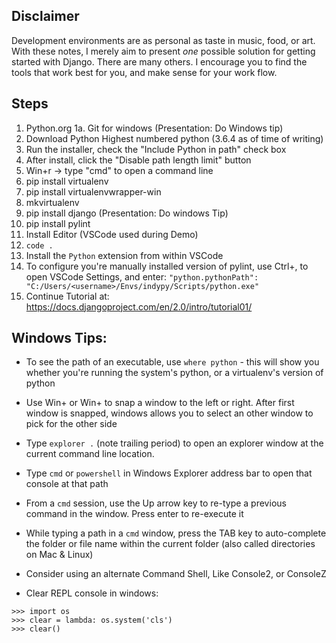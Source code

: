 Disclaimer
--
Development environments are as personal as taste in music, food, or art. With these notes,
I merely aim to present *one* possible solution for getting started with Django. There are
many others. I encourage you to find the tools that work best for you, and make sense for
your work flow.

Steps
-- 

1. Python.org 
1a. Git for windows (Presentation: Do Windows tip)
2. Download Python Highest numbered python (3.6.4 as of time of writing)
3. Run the installer, check the "Include Python in path" check box
4. After install, click the "Disable path length limit" button
5. Win+r -> type "cmd" to open a command line
6. pip install virtualenv
7. pip install virtualenvwrapper-win
8. mkvirtualenv <projectName>
9. pip install django (Presentation: Do windows Tip)
10. pip install pylint
11. Install Editor (VSCode used during Demo)
12. `code .`
13. Install the `Python` extension from within VSCode
14. To configure you're manually installed version of pylint, use Ctrl+, to open VSCode
Settings, and enter: `"python.pythonPath": "C:/Users/<username>/Envs/indypy/Scripts/python.exe"`
14. Continue Tutorial at: https://docs.djangoproject.com/en/2.0/intro/tutorial01/



Windows Tips:
--

* To see the path of an executable, use `where python` - this will show you whether you're
running the system's python, or a virtualenv's version of python

* Use Win+<Left> or Win+<Right> to snap a window to the left or right. After first window
is snapped, windows allows you to select an other window to pick for the other side

* Type `explorer .` (note trailing period) to open an explorer window at the current
command line location.

* Type `cmd` or `powershell` in Windows Explorer address bar to open that console at that
path 

* From a `cmd` session, use the Up arrow key to re-type a previous command in the
window. Press enter to re-execute it

* While typing a path in a `cmd` window, press the TAB key to auto-complete the folder
or file name within the current folder (also called directories on Mac & Linux)

* Consider using an alternate Command Shell, Like Console2, or ConsoleZ

* Clear REPL console in windows:
```
>>> import os
>>> clear = lambda: os.system('cls')
>>> clear()
```
